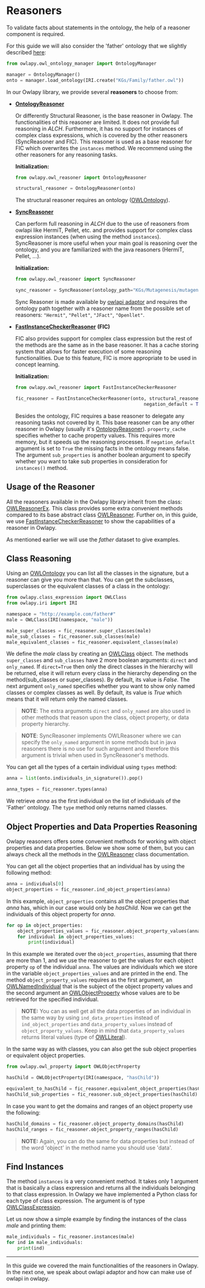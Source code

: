 # Reasoners

To validate facts about statements in the ontology, the help of a reasoner
component is required.

For this guide we will also consider the 'father' ontology that we slightly described [here](ontologies.md):

```python
from owlapy.owl_ontology_manager import OntologyManager

manager = OntologyManager()
onto = manager.load_ontology(IRI.create("KGs/Family/father.owl"))
```

In our Owlapy library, we provide several **reasoners** to choose
from:

- [**OntologyReasoner**](owlapy.owl_reasoner.OntologyReasoner)

    Or differently Structural Reasoner, is the base reasoner in Owlapy. The functionalities
  of this reasoner are limited. It does not provide full reasoning in _ALCH_. Furthermore,
  it has no support for instances of complex class expressions, which is covered by the
  other reasoners (SyncReasoner and FIC). This reasoner is used as
  a base reasoner for FIC which overwrites the `instances` method. 
  We recommend using the other reasoners for any reasoning tasks.

    **Initialization:**

   ```python
   from owlapy.owl_reasoner import OntologyReasoner
   
   structural_reasoner = OntologyReasoner(onto)
   ```

    The structural reasoner requires an ontology ([OWLOntology](owlapy.owl_ontology.OWLOntology)).
    


- [**SyncReasoner**](owlapy.owl_reasoner.SyncReasoner)

    Can perform full reasoning in _ALCH_ due to the use of reasoners from 
  owlapi like HermiT, Pellet, etc. and provides support for
  complex class expression instances (when using the method `instances`). 
  SyncReasoner is more useful when your main goal is reasoning over the ontology,
  and you are familiarized with the java reasoners (HermiT, Pellet, ...).

    **Initialization:**

    ```python
    from owlapy.owl_reasoner import SyncReasoner
    
    sync_reasoner = SyncReasoner(ontology_path="KGs/Mutagenesis/mutagenesis.owl", reasoner="HermiT")
    ```
    
    Sync Reasoner is made available by [owlapi adaptor](owlapi_adaptor.md) and requires the ontology path
    together with a reasoner name from the possible set of reasoners: `"Hermit"`, `"Pellet"`, `"JFact"`, `"Openllet"`.


- [**FastInstanceCheckerReasoner**](owlapy.owl_reasoner.FastInstanceCheckerReasoner) **(FIC)**

    FIC also provides support for complex class expression but the rest of the methods are the same as in
  the base reasoner.
  It has a cache storing system that allows for faster execution of some reasoning functionalities. Due to this
  feature, FIC is more appropriate to be used in concept learning.

    **Initialization:**

    ```python
    from owlapy.owl_reasoner import FastInstanceCheckerReasoner
    
    fic_reasoner = FastInstanceCheckerReasoner(onto, structural_reasoner, property_cache = True,
                                                   negation_default = True, sub_properties = False)
    ```
    Besides the ontology, FIC requires a base reasoner to delegate any reasoning tasks not covered by it.
  This base reasoner
  can be any other reasoner in Owlapy (usually it's [OntologyReasoner](owlapy.owl_reasoner.OntologyReasoner)).
  `property_cache` specifies whether to cache property values. This
  requires more memory, but it speeds up the reasoning processes. If `negation_default` argument is set
  to `True` the missing facts in the ontology means false. The argument
    `sub_properties` is another boolean argument to specify whether you want to take sub properties in consideration
  for `instances()` method.

## Usage of the Reasoner
All the reasoners available in the Owlapy library inherit from the
class: [OWLReasonerEx](owlapy.owl_reasoner.OWLReasonerEx). This class provides some 
extra convenient methods compared to its base abstract class [OWLReasoner](owlapy.owl_reasoner.OWLReasoner).
Further on, in this guide, we use [FastInstanceCheckerReasoner](owlapy.owl_reasoner.FastInstanceCheckerReasoner)
to show the capabilities of a reasoner in Owlapy.

As mentioned earlier we will use the _father_ dataset to give examples.


## Class Reasoning

Using an [OWLOntology](owlapy.owl_ontology.OWLOntology) you can list all the classes in the signature, 
but a reasoner can give you more than that. You can get the subclasses, superclasses or the 
equivalent classes of a class in the ontology:

<!--pytest-codeblocks:cont-->

```python
from owlapy.class_expression import OWLClass
from owlapy.iri import IRI

namespace = "http://example.com/father#"
male = OWLClass(IRI(namespace, "male"))

male_super_classes = fic_reasoner.super_classes(male)
male_sub_classes = fic_reasoner.sub_classes(male)
male_equivalent_classes = fic_reasoner.equivalent_classes(male)
```

We define the _male_ class by creating an [OWLClass](owlapy.class_expression.owl_class.OWLClass) object. The 
methods `super_classes` and `sub_classes` have 2 more boolean arguments: `direct` and `only_named`. 
If `direct=True` then only the direct classes in the 
hierarchy will be returned, else it will return every class in the hierarchy depending 
on the method(sub_classes or super_classes).
By default, its value is _False_. 
The next argument `only_named` specifies whether you want
to show only named classes or complex classes as well. By default, its value is _True_ which 
means that it will return only the named classes.

>**NOTE**: The extra arguments `direct` and `only_named` are also used in other methods that reason
upon the class, object property, or data property hierarchy.

>**NOTE**: SyncReasoner implements OWLReasoner where we can specify the `only_named` argument
> in some methods but in java reasoners there is no use for such argument and therefore this
> argument is trivial when used in SyncReasoner's methods. 

You can get all the types of a certain individual using `types` method:

<!--pytest-codeblocks:cont-->

```python
anna = list(onto.individuals_in_signature()).pop()

anna_types = fic_reasoner.types(anna)
```

We retrieve _anna_ as the first individual on the list of individuals 
of the 'Father' ontology. The `type` method only returns named classes.


## Object Properties and Data Properties Reasoning
Owlapy reasoners offers some convenient methods for working with object properties and 
data properties. Below we show some of them, but you can always check all the methods in the 
[OWLReasoner](owlapy.owl_reasoner.OWLReasoner)
class documentation. 

You can get all the object properties that an individual has by using the 
following method:

<!--pytest-codeblocks:cont-->
```python
anna = individuals[0] 
object_properties = fic_reasoner.ind_object_properties(anna)
```
In this example, `object_properties` contains all the object properties
that _anna_ has, which in our case would only be _hasChild_.
Now we can get the individuals of this object property for _anna_.

<!--pytest-codeblocks:cont-->
```python
for op in object_properties:
    object_properties_values = fic_reasoner.object_property_values(anna, op)
    for individual in object_properties_values:
        print(individual)
```

In this example we iterated over the `object_properties`, assuming that there
are more than 1, and we use the reasoner
to get the values for each object property `op` of the individual `anna`. The values 
are individuals which we store in the variable `object_properties_values` and are 
printed in the end. The method `object_property_values` requires as the
first argument, an [OWLNamedIndividual](owlapy.owl_individual.OWLNamedIndividual) that is the subject of the object property values and 
the second argument an [OWLObjectProperty](owlapy.owl_property.OWLObjectProperty) whose values are to be retrieved for the 
specified individual.  

> **NOTE:** You can as well get all the data properties of an individual in the same way by using 
`ind_data_properties` instead of `ind_object_properties` and `data_property_values` instead of 
`object_property_values`. Keep in mind that `data_property_values` returns literal values 
(type of [OWLLiteral](owlapy.owl_literal.OWLLiteral)).

In the same way as with classes, you can also get the sub object properties or equivalent object properties.

<!--pytest-codeblocks:cont-->

```python
from owlapy.owl_property import OWLObjectProperty

hasChild = OWLObjectProperty(IRI(namespace, "hasChild"))

equivalent_to_hasChild = fic_reasoner.equivalent_object_properties(hasChild)
hasChild_sub_properties = fic_reasoner.sub_object_properties(hasChild)
```

In case you want to get the domains and ranges of an object property use the following:

<!--pytest-codeblocks:cont-->
```python
hasChild_domains = fic_reasoner.object_property_domains(hasChild)
hasChild_ranges = fic_reasoner.object_property_ranges(hasChild)
```

> **NOTE:** Again, you can do the same for data properties but instead of the word 'object' in the 
> method name you should use 'data'.


## Find Instances

The method `instances` is a very convenient method. It takes only 1 argument that is basically
a class expression and returns all the individuals belonging to that class expression. In Owlapy 
we have implemented a Python class for each type of class expression.
The argument is of type [OWLClassExpression](owlapy.class_expression.class_expression.OWLClassExpression).

Let us now show a simple example by finding the instances of the class _male_ and printing them:

<!--pytest-codeblocks:cont-->
```python
male_individuals = fic_reasoner.instances(male)
for ind in male_individuals:
    print(ind)
```

-----------------------------------------------------------------------

In this guide we covered the main functionalities of the reasoners in Owlapy. 
In the next one, we speak about owlapi adaptor and how can make use of owlapi in owlapy.



